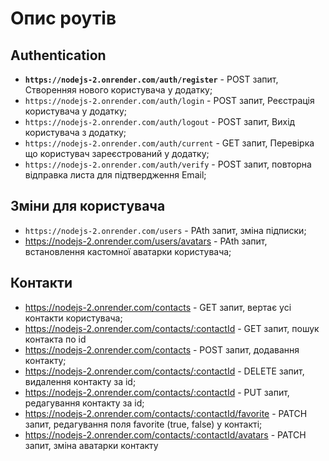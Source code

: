 # Опис роутів

## Authentication

- **`https://nodejs-2.onrender.com/auth/register`** - POST запит, Створенняя нового користувача у додатку;
- `https://nodejs-2.onrender.com/auth/login` - POST запит, Реєстрація користувача у додатку;
- `https://nodejs-2.onrender.com/auth/logout` - POST запит, Вихід користувача з додатку;
- `https://nodejs-2.onrender.com/auth/current` - GET запит, Перевірка що користувач зареєстрований у додатку;
- `https://nodejs-2.onrender.com/auth/verify` - POST запит,  повторна відправка листа для підтвердження Email;

##  Зміни для користувача

- `https://nodejs-2.onrender.com/users` - PAth запит, зміна підписки;
- https://nodejs-2.onrender.com/users/avatars -  PAth запит, встановлення кастомної аватарки користувача;

##  Контакти

- https://nodejs-2.onrender.com/contacts - GET запит, вертає усі контакти користувача;
 - https://nodejs-2.onrender.com/contacts/:contactId - GET запит, пошук контакта по id  
 - https://nodejs-2.onrender.com/contacts - POST запит, додавання контакту;
 - https://nodejs-2.onrender.com/contacts/:contactId - DELETE запит, видалення контакту за id;
 - https://nodejs-2.onrender.com/contacts/:contactId - PUT запит, редагування контакту за id;
 - https://nodejs-2.onrender.com/contacts/:contactId/favorite - PATCH запит, редагування поля favorite (true, false) у контакті;
 - https://nodejs-2.onrender.com/contacts/:contactId/avatars - PATCH запит, зміна аватарки контакту
